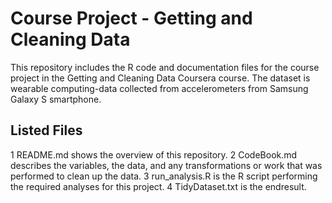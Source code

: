 # Course Project - Getting and Cleaning Data
  This repository includes the R code and documentation files for the course 
  project in the Getting and Cleaning Data Coursera course. The dataset is 
  wearable computing-data collected from accelerometers from Samsung Galaxy S 
  smartphone. 
## Listed Files
  1 README.md shows the overview of this repository.
  2 CodeBook.md describes the variables, the data, and any transformations or 
  work that was performed to clean up the data.
  3 run_analysis.R is the R script performing the required analyses for this 
  project.
  4 TidyDataset.txt is the endresult.
